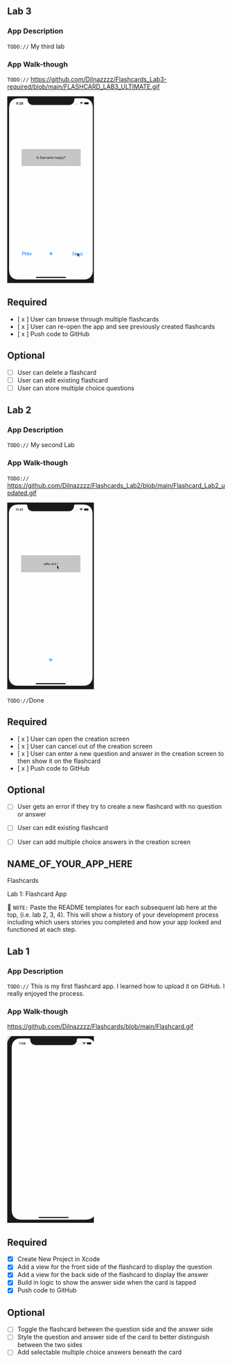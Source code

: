 
## Lab 3

### App Description
`TODO://` My third lab

### App Walk-though
`TODO://` https://github.com/Dilnazzzz/Flashcards_Lab3-required/blob/main/FLASHCARD_LAB3_ULTIMATE.gif

<img src="https://github.com/Dilnazzzz/Flashcards_Lab3-required/blob/main/FLASHCARD_LAB3_ULTIMATE.gif" width=200><br>


## Required
- [ x ] User can browse through multiple flashcards
- [ x ] User can re-open the app and see previously created flashcards
- [ x ] Push code to GitHub
## Optional
- [ ] User can delete a flashcard
- [ ] User can edit existing flashcard
- [ ] User can store multiple choice questions
## Lab 2

### App Description
`TODO://` My second Lab

### App Walk-though
`TODO://` https://github.com/Dilnazzzz/Flashcards_Lab2/blob/main/Flashcard_Lab2_updated.gif

<img src="https://github.com/Dilnazzzz/Flashcards_Lab2/blob/main/Flashcard_Lab2_updated.gif" width=200><br>

`TODO://`Done

## Required
- [ x ] User can open the creation screen
- [ x ] User can cancel out of the creation screen
- [ x  ] User can enter a new question and answer in the creation screen to then show it on the flashcard
- [ x ] Push code to GitHub
## Optional
- [ ] User gets an error if they try to create a new flashcard with no question or answer
- [ ] User can edit existing flashcard
- [ ] User can add multiple choice answers in the creation screen




## NAME_OF_YOUR_APP_HERE

Flashcards

Lab 1: Flashcard App

📝 `NOTE:` Paste the README templates for each subsequent lab here at the top, (i.e. lab 2, 3, 4). This will show a history of your development process including which users stories you completed and how your app looked and functioned at each step.

## Lab 1

### App Description
`TODO://` This is my first flashcard app. I learned how to upload it on GitHub. I really enjoyed the process. 

### App Walk-though

https://github.com/Dilnazzzz/Flashcards/blob/main/Flashcard.gif

<img src="https://github.com/Dilnazzzz/Flashcards/blob/main/Flashcard.gif" width=200><br>


## Required
- [x] Create New Project in Xcode
- [x] Add a view for the front side of the flashcard to display the question
- [x] Add a view for the back side of the flashcard to display the answer
- [x] Build in logic to show the answer side when the card is tapped
- [x] Push code to GitHub
## Optional
- [ ] Toggle the flashcard between the question side and the answer side
- [ ] Style the question and answer side of the card to better distinguish between the two sides
- [ ] Add selectable multiple choice answers beneath the card
